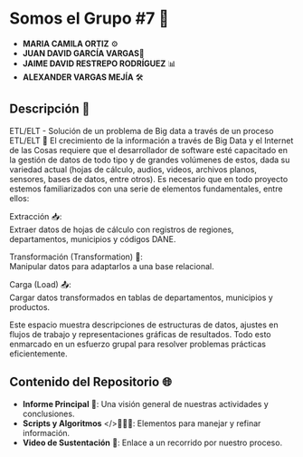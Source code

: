 # Somos el Grupo #7 🌟
  
- **MARIA CAMILA ORTIZ** ⚙️  
- **JUAN DAVID GARCÍA VARGAS**🔧  
- **JAIME DAVID RESTREPO RODRÍGUEZ** 📊  
- **ALEXANDER VARGAS MEJÍA** 🛠️  
  
## Descripción 📝  
  
ETL/ELT - Solución de un problema de Big data a través de un proceso ETL/ELT 🚀
El crecimiento de la información a través de Big Data y el Internet de las Cosas requiere que el desarrollador de software esté capacitado en la gestión de datos de todo tipo y de grandes volúmenes de estos, dada su variedad actual (hojas de cálculo, audios, videos, archivos planos, sensores, bases de datos, entre otros). Es necesario que en todo proyecto estemos familiarizados con una serie de elementos fundamentales, entre ellos:  

Extracción 📥:  
Extraer datos de hojas de cálculo con registros de regiones, departamentos, municipios y códigos DANE.  

Transformación (Transformation) 🧹:  
Manipular datos para adaptarlos a una base relacional.  

Carga (Load) 📤:  
Cargar datos transformados en tablas de departamentos, municipios y productos.  

Este espacio muestra descripciones de estructuras de datos, ajustes en flujos de trabajo y representaciones gráficas de resultados. Todo esto enmarcado en un esfuerzo grupal para resolver problemas prácticas eficientemente.  
  
## Contenido del Repositorio 🌐
  
- **Informe Principal** 📄: Una visión general de nuestras actividades y conclusiones.  
- **Scripts y Algoritmos** </>👨🏻‍💻: Elementos para manejar y refinar información.  
- **Video de Sustentación** 🎥: Enlace a un recorrido por nuestro proceso.
